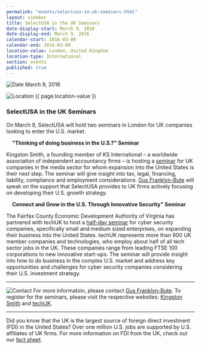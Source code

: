 ```yaml
---
permalink: "events/selectusa-in-uk-seminars.html"
layout: sidebar
title: SelectUSA in the UK Seminars
date-display-start: March 9, 2016
date-display-end: March 9, 2016
calendar-start: 2016-03-09
calendar-end: 2016-03-09
location-value: London, United Kingdom
location-type: International
section: events
published: true
---
```



![Date](https://google.github.io/material-design-icons/action/svg/design/ic_event_24px.svg "Date") March 9, 2016

![Location](http://google.github.io/material-design-icons/social/svg/design/ic_location_city_24px.svg "Location") {{ page.location-value }}

### SelectUSA in the UK Seminars

On March 9, SelectUSA will hold two seminars in London for UK companies looking to enter the U.S. market. 

&nbsp;
&nbsp;
**"Thinking of doing business in the U.S.?" Seminar**

Kingston Smith, a founding member of KS International – a worldwide association of independent accountancy firms – is hosting a [seminar](http://www.kingstonsmithw1.co.uk/event/thinking-of-doing-business-in-the-us/) for UK companies in the media sector for whom expansion into the United States is their next step. The seminar will give insight into tax, legal, financing, liability, compliance and employment considerations. [Gus Franklyn-Bute](mailto:gus.franklynbute@trade.gov?Subject=SelectUSA%20in%20the%20UK%20Seminars%20Inquiry) will speak on the support that SelectUSA provides to UK firms actively focusing on developing their U.S. growth strategy.

&nbsp;
&nbsp;
**Connect and Grow in the U.S. Through Innovative Security" Seminar**

The Fairfax County Economic Development Authority of Virginia has partnered with techUK to host a [half-day seminar](http://www.techuk.org/events/seminar/item/7180-connect-and-grow-in-the-us-through-innovative-security) for cyber security companies, specifically small and medium sized enterprises, on expanding their business into the United States. techUK represents more than 900 UK member companies and technologies, who employ about half of all tech sector jobs in the UK. These companies range from leading FTSE 100 corporations to new innovative start-ups. The seminar will provide insight into how to do business in the complex U.S. market and address key opportunities and challenges for cyber security companies considering their U.S. investment strategy.

---

![Contact](https://google.github.io/material-design-icons/action/svg/design/ic_question_answer_24px.svg "Contact") For more informatoin, please contact [Gus Franklyn-Bute](mailto:gus.franklynbute@trade.gov?Subject=SelectUSA%20in%20the%20UK%20Seminars%20Inquiry). To register for the seminars, please visit the respective websites: [Kingston Smith](http://www.kingstonsmithw1.co.uk/event/thinking-of-doing-business-in-the-us/) and [techUK](http://www.techuk.org/events/seminar/item/7180-connect-and-grow-in-the-us-through-innovative-security).

---

Did you know that the UK is the largest source of foreign direct investment (FDI) in the United States? Over one million U.S. jobs are supported by U.S. affiliates of UK firms. For more information on FDI from the UK, check out our [fact sheet](http://selectusa.commerce.gov/country-fact-sheets/UK_Fact_Sheet.pdf).

